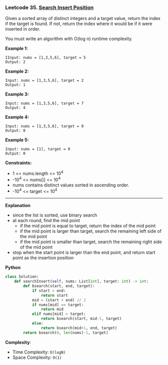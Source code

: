 
### Leetcode 35. [Search Insert Position](https://leetcode.com/problems/search-insert-position/)
Given a sorted array of distinct integers and a target value, return the index if the target is found. If not, return the index where it would be if it were inserted in order.

You must write an algorithm with O(log n) runtime complexity.

**Example 1:**

```
IInput: nums = [1,3,5,6], target = 5
Output: 2
```

**Example 2:**

```
Input: nums = [1,3,5,6], target = 2
Output: 1
```

**Example 3:**

```
Input: nums = [1,3,5,6], target = 7
Output: 4
```

**Example 4:**

```
Input: nums = [1,3,5,6], target = 0
Output: 0
```

**Example 5:**

```
Input: nums = [1], target = 0
Output: 0
```

**Constraints:**

- 1 <= nums.length <= 10<sup>4</sup>
- -10<sup>4</sup> <= nums[i] <= 10<sup>4</sup>
- nums contains distinct values sorted in ascending order.
- -10<sup>4</sup> <= target <= 10<sup>4</sup>

******************************
**Explanation**
- since the list is sorted, use binary search
- at each round, find the mid point
  - if the mid point is equal to target, return the index of the mid point
  - if the mid point is larger than target, search the remaining left side of the mid point
  - if the mid point is smaller than target, search the remaining right side of the mid point
- stop when the start point is larger than the end point, and return start point as the insertion position

**Python**

```python
class Solution:
    def searchInsert(self, nums: List[int], target: int) -> int:
        def bsearch(start, end, target):
            if start > end:
                return start
            mid = (start + end) // 2
            if nums[mid] == target:
                return mid
            elif nums[mid] > target:
                return bsearch(start, mid-1, target)
            else:
                return bsearch(mid+1, end, target)
        return bsearch(0, len(nums)-1, target)
```

**Complexity**:

- Time Complexity: ```O(logN)```
- Space Complexity: ```O(1)```

